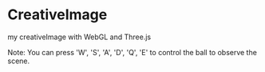 # CreativeImage

my creativeImage with WebGL and Three.js

Note:
You can press 'W', 'S', 'A', 'D', 'Q', 'E' to control the ball to observe the scene. 

